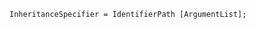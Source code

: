 <!-- This file is generated automatically by infrastructure scripts. Please don't edit by hand. -->

```{ .ebnf .slang-ebnf #InheritanceSpecifier }
InheritanceSpecifier = IdentifierPath [ArgumentList];
```
